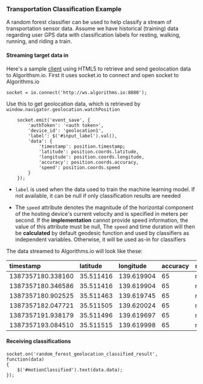 ### Transportation Classification ExampleA random forest classifier can be used to help classify a stream of transportation sensor data.  Assume we have historical (training) data regarding user GPS data with classification labels for resting, walking, running, and riding a train.#### Streaming target data in

Here's a sample [client](http://ws-clients.algorithms.io/geolocation.html) using HTML5 to retrieve and send geolocation data to Algorithsm.io.
First it uses socket.io to connect and open socket to Algorithms.io 

	socket = io.connect('http://ws.algorithms.io:8080');

Use this to get geolocation data, which is retrieved by ``window.navigator.geolocation.watchPosition``  

    	socket.emit('event_save', {
            'authToken': '<auth token>',
            'device_id': 'geolocation1',
            'label': $('#input_label').val(),
            'data': {
            	'timestamp': position.timestamp;
               	'latitude': position.coords.latitude,
          		'longitude': position.coords.longitude,
         		'accuracy': position.coords.accuracy,
              	'speed': position.coords.speed
            }
        });

* ``label`` is used when the data used to train the machine learning model.  If not available, it can be null if only classification results are needed
  
* The ``speed`` attribute denotes the magnitude of the horizontal component of the hosting device's current velocity and is specified in meters per second. If the **implementation** cannot provide speed information, the value of this attribute must be null, The ``speed`` and time duration will then be **calculated** by default geodesic function and used by classifiers as independent variables. Otherwise, it will be used as-in for classifiers


The data streamed to Algorithms.io will look like these:

| timestamp | latitude | longitude | accuracy | speed | ``label`` | 
| :-------- | :------- | :-------- | :------- | :---- | :---- |
|1387357180.338160|35.511416|139.619904|65|null|rest|
|1387357180.346586|35.511416|139.619904|65|null|rest|
|1387357180.902525|35.511463|139.619745|65|null|rest|
|1387357182.047721|35.511505|139.620024|65|null|walk|
|1387357191.938179|35.511496|139.619697|65|null|walk|
|1387357193.084510|35.511515|139.619998|65|null|run|
#### Receiving classifications

	socket.on('random_forest_geolocation_classified_result', function(data)
	{
    	$('#motionClassified').text(data.data);
    });